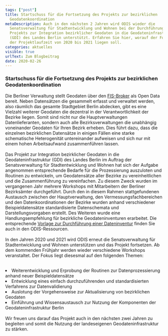 ```yaml
---
tags: ["post"]
title: Startschuss für die Fortsetzung des Projekts zur bezirklichen
  Geodatenkoordination
metaDescription: Auch in den nächsten 2 Jahren wird ODIS wieder die
  Senatsverwaltung für Stadtentwicklung und Wohnen bei der Durchführung eines
  Projekts zur Integration bezirklicher Geodaten in die Geodateninfrastruktur
  (GDI) des Landes Berlin unterstützt. Erfahren Sie hier, worauf der Fokus in
  der Projektlaufzeit von 2020 bis 2021 liegen soll.
categories: aktuelles
visible: true
urlText: Zum Blogbeitrag
date: 2020-02-26
---
```


### Startschuss für die Fortsetzung des Projekts zur bezirklichen Geodatenkoordination

Die Berliner Verwaltung stellt Geodaten über den [FIS-Broker](https://fbinter.stadt-berlin.de/fb/index.jsp) als Open Data bereit. Neben Datensätzen die gesammelt erfasst und verwaltet werden, also räumlich das gesamte Stadtgebiet Berlin abdecken, gibt es eine Vielzahl weiterer Geodaten die dezentral in der Verantwortlichkeit der Bezirke liegen. Somit sind nicht nur die Hauptverwaltungen Datenlieferanten, sondern auch alle Bezirksverwaltungen die unabhängig voneinander Geodaten für Ihren Bezirk erheben. Dies führt dazu, dass die einzelnen bezirklichen Datensätze in einigen Fällen eine starke schematische Heterogenität untereinander aufweisen und sich nur mit einem hohen Arbeitsaufwand zusammenführen lassen.
<br><br>
Das Projekt zur Integration bezirklicher Geodaten in die Geodateninfrastruktur (GDI) des Landes Berlin im Auftrag der Senatsverwaltung für Stadtentwicklung und Wohnen hat sich der Aufgabe angenommen entsprechende Bedarfe für die Prozessierung auszuloten und Routinen zu entwickeln, um Geodatensätze aller Bezirke zu vereinheitlichen und die Zusammenführung zu vereinfachen. Zu diesem Zweck wurden im vergangenen Jahr mehrere Workshops mit Mitarbeitern der Berliner Bezirksämter durchgeführt. Durch den in diesem Rahmen stattgefundenen Austausch zwischen der Hauptverwaltung, den Vermessungsfachbereichen und den Datenkoordinationen der Bezirke wurden anhand verschiedener Beispieldatensätze standardisierte Datenschemata und Darstellungsvorgaben erstellt. Des Weiteren wurde eine Handlungsempfehlung für bezirkliche Geodateninventuren erarbeitet. Die entsprechende [Vorlage zur Durchführung einer Dateninventur](https://odis-berlin.de/ressourcen/dateninventur.html) finden Sie auch in den ODIS-Ressourcen.
<br><br>
In den Jahren 2020 und 2021 wird ODIS erneut die Senatsverwaltung für Stadtentwicklung und Wohnen unterstützen und das Projekt fortsetzen. Ab dem kommenden Frühjahr werden wieder verschiedene Workshops veranstaltet. Der Fokus liegt diesesmal auf den folgenden Themen:
<br><br>

<li> Weiterentwicklung und Erprobung der Routinen zur Datenprozessierung anhand neuer Beispieldatensätze
<li> Entwicklung eines einfach durchzuführenden und standardisierten Verfahrens zur Datenvalidierung
<li> Auslotung der Vorgehensweise zur Aktualisierung von bezirklichen Geodaten
<li> Einführung und Wissensaustausch zur Nutzung der Komponenten der Geodateninfrastruktur Berlin
<br><br>
Wir freuen uns darauf das Projekt auch in den nächsten zwei Jahren zu begleiten und somit die Nutzung der landeseigenen Geodateninfrastruktur zu stärken.
